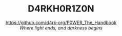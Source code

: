 <center>
<h1>D4RKH0R1Z0N</h1>
<a href="https://github.com/d4rk-org/P0WER_The_Handbook">https://github.com/d4rk-org/P0WER_The_Handbook</a>
<br>
<i>Where light ends, and darkness begins</i>
</center>
